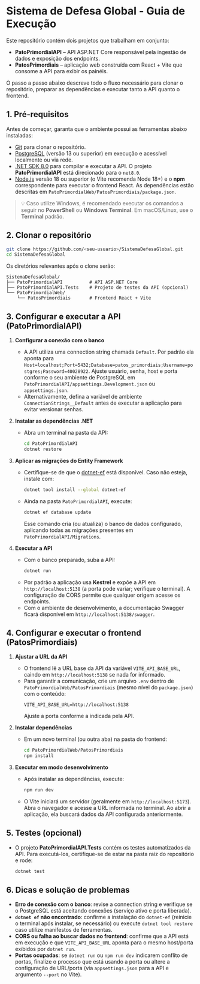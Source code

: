 # Sistema de Defesa Global - Guia de Execução

Este repositório contém dois projetos que trabalham em conjunto:

- **PatoPrimordialAPI** – API ASP.NET Core responsável pela ingestão de dados e exposição dos endpoints.
- **PatosPrimordiais** – aplicação web construída com React + Vite que consome a API para exibir os painéis.

O passo a passo abaixo descreve todo o fluxo necessário para clonar o repositório, preparar as dependências e executar tanto a API quanto o frontend.

## 1. Pré-requisitos

Antes de começar, garanta que o ambiente possui as ferramentas abaixo instaladas:

- [Git](https://git-scm.com/) para clonar o repositório.
- [PostgreSQL](https://www.postgresql.org/) (versão 13 ou superior) em execução e acessível localmente ou via rede.
- [.NET SDK 8.0](https://dotnet.microsoft.com/pt-br/download) para compilar e executar a API. O projeto **PatoPrimordialAPI** está direcionado para o `net8.0`.
- [Node.js](https://nodejs.org/) versão 18 ou superior (o Vite recomenda Node 18+) e o **npm** correspondente para executar o frontend React. As dependências estão descritas em `PatoPrimordialWeb/PatosPrimordiais/package.json`.

> 💡 Caso utilize Windows, é recomendado executar os comandos a seguir no **PowerShell** ou **Windows Terminal**. Em macOS/Linux, use o **Terminal** padrão.

## 2. Clonar o repositório

```bash
git clone https://github.com/<seu-usuario>/SistemaDefesaGlobal.git
cd SistemaDefesaGlobal
```

Os diretórios relevantes após o clone serão:

```
SistemaDefesaGlobal/
├── PatoPrimordialAPI          # API ASP.NET Core
├── PatoPrimordialAPI.Tests    # Projeto de testes da API (opcional)
└── PatoPrimordialWeb/
    └── PatosPrimordiais       # Frontend React + Vite
```

## 3. Configurar e executar a API (PatoPrimordialAPI)

1. **Configurar a conexão com o banco**
   - A API utiliza uma connection string chamada `Default`. Por padrão ela aponta para `Host=localhost;Port=5432;Database=patos_primordiais;Username=postgres;Password=40028922`. Ajuste usuário, senha, host e porta conforme o seu ambiente de PostgreSQL em `PatoPrimordialAPI/appsettings.Development.json` ou `appsettings.json`.
   - Alternativamente, defina a variável de ambiente `ConnectionStrings__Default` antes de executar a aplicação para evitar versionar senhas.

2. **Instalar as dependências .NET**
   - Abra um terminal na pasta da API:
     ```bash
     cd PatoPrimordialAPI
     dotnet restore
     ```

3. **Aplicar as migrações do Entity Framework**
   - Certifique-se de que o [dotnet-ef](https://learn.microsoft.com/ef/core/cli/dotnet) está disponível. Caso não esteja, instale com:
     ```bash
     dotnet tool install --global dotnet-ef
     ```
   - Ainda na pasta `PatoPrimordialAPI`, execute:
     ```bash
     dotnet ef database update
     ```
     Esse comando cria (ou atualiza) o banco de dados configurado, aplicando todas as migrações presentes em `PatoPrimordialAPI/Migrations`.

4. **Executar a API**
   - Com o banco preparado, suba a API:
     ```bash
     dotnet run
     ```
   - Por padrão a aplicação usa **Kestrel** e expõe a API em `http://localhost:5138` (a porta pode variar; verifique o terminal). A configuração de CORS permite que qualquer origem acesse os endpoints.
   - Com o ambiente de desenvolvimento, a documentação Swagger ficará disponível em `http://localhost:5138/swagger`.

## 4. Configurar e executar o frontend (PatosPrimordiais)

1. **Ajustar a URL da API**
   - O frontend lê a URL base da API da variável `VITE_API_BASE_URL`, caindo em `http://localhost:5138` se nada for informado.
   - Para garantir a comunicação, crie um arquivo `.env` dentro de `PatoPrimordialWeb/PatosPrimordiais` (mesmo nível do `package.json`) com o conteúdo:
     ```env
     VITE_API_BASE_URL=http://localhost:5138
     ```
     Ajuste a porta conforme a indicada pela API.

2. **Instalar dependências**
   - Em um novo terminal (ou outra aba) na pasta do frontend:
     ```bash
     cd PatoPrimordialWeb/PatosPrimordiais
     npm install
     ```

3. **Executar em modo desenvolvimento**
   - Após instalar as dependências, execute:
     ```bash
     npm run dev
     ```
   - O Vite iniciará um servidor (geralmente em `http://localhost:5173`). Abra o navegador e acesse a URL informada no terminal. Ao abrir a aplicação, ela buscará dados da API configurada anteriormente.

## 5. Testes (opcional)

- O projeto **PatoPrimordialAPI.Tests** contém os testes automatizados da API. Para executá-los, certifique-se de estar na pasta raiz do repositório e rode:
  ```bash
  dotnet test
  ```

## 6. Dicas e solução de problemas

- **Erro de conexão com o banco**: revise a connection string e verifique se o PostgreSQL está aceitando conexões (serviço ativo e porta liberada).
- **`dotnet ef` não encontrado**: confirme a instalação do `dotnet-ef` (reinicie o terminal após instalar, se necessário) ou execute `dotnet tool restore` caso utilize manifestos de ferramentas.
- **CORS ou falha ao buscar dados no frontend**: confirme que a API está em execução e que `VITE_API_BASE_URL` aponta para o mesmo host/porta exibidos por `dotnet run`.
- **Portas ocupadas**: se `dotnet run` ou `npm run dev` indicarem conflito de portas, finalize o processo que está usando a porta ou altere a configuração de URL/porta (via `appsettings.json` para a API e argumento `--port` no Vite).